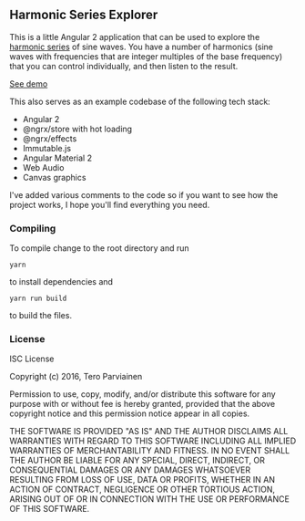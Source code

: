 ## Harmonic Series Explorer

This is a little Angular 2 application that can be used to explore the [harmonic series](https://en.wikipedia.org/wiki/Harmonic_series_(music)) of sine waves. You have a number of harmonics (sine waves with frequencies
that are integer multiples of the base frequency) that you can control individually, and then listen to the result.

[See demo](http://teropa.info/harmonics-explorer/)

This also serves as an example codebase of the following tech stack:

* Angular 2
* @ngrx/store with hot loading
* @ngrx/effects
* Immutable.js
* Angular Material 2
* Web Audio
* Canvas graphics

I've added various comments to the code so if you want to see how the project works, I hope you'll find everything you need.

### Compiling

To compile change to the root directory and run

```
yarn
```

to install dependencies and

```
yarn run build
```

to build the files.

### License

ISC License

Copyright (c) 2016, Tero Parviainen

Permission to use, copy, modify, and/or distribute this software for any purpose with or without fee is hereby granted, provided that the above copyright notice and this permission notice appear in all copies.

THE SOFTWARE IS PROVIDED "AS IS" AND THE AUTHOR DISCLAIMS ALL WARRANTIES WITH REGARD TO THIS SOFTWARE INCLUDING ALL IMPLIED WARRANTIES OF MERCHANTABILITY AND FITNESS. IN NO EVENT SHALL THE AUTHOR BE LIABLE FOR ANY SPECIAL, DIRECT, INDIRECT, OR CONSEQUENTIAL DAMAGES OR ANY DAMAGES WHATSOEVER RESULTING FROM LOSS OF USE, DATA OR PROFITS, WHETHER IN AN ACTION OF CONTRACT, NEGLIGENCE OR OTHER TORTIOUS ACTION, ARISING OUT OF OR IN CONNECTION WITH THE USE OR PERFORMANCE OF THIS SOFTWARE.
